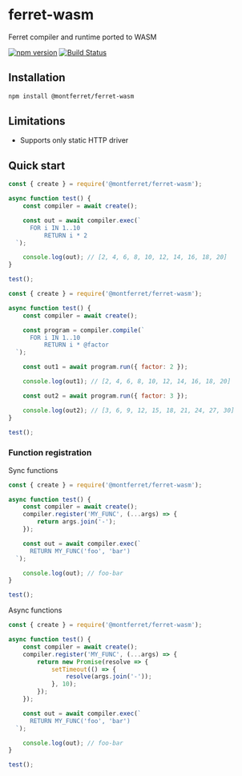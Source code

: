 # ferret-wasm

Ferret compiler and runtime ported to WASM

[![npm version](https://badge.fury.io/js/%40montferret%2Fferret-wasm.svg)](https://badge.fury.io/js/%40montferret%2Fferret-wasm)
[![Build Status](https://secure.travis-ci.org/montferret/ferret-wasm.svg?branch=master)](http://travis-ci.org/montferret/ferret-wasm)

## Installation

```sh
npm install @montferret/ferret-wasm
```

## Limitations

-   Supports only static HTTP driver

## Quick start

```javascript
const { create } = require('@montferret/ferret-wasm');

async function test() {
    const compiler = await create();

    const out = await compiler.exec(`
      FOR i IN 1..10
          RETURN i * 2
  `);

    console.log(out); // [2, 4, 6, 8, 10, 12, 14, 16, 18, 20]
}

test();
```

```javascript
const { create } = require('@montferret/ferret-wasm');

async function test() {
    const compiler = await create();

    const program = compiler.compile(`
      FOR i IN 1..10
          RETURN i * @factor
  `);

    const out1 = await program.run({ factor: 2 });

    console.log(out1); // [2, 4, 6, 8, 10, 12, 14, 16, 18, 20]

    const out2 = await program.run({ factor: 3 });

    console.log(out2); // [3, 6, 9, 12, 15, 18, 21, 24, 27, 30]
}

test();
```

### Function registration

Sync functions

```javascript
const { create } = require('@montferret/ferret-wasm');

async function test() {
    const compiler = await create();
    compiler.register('MY_FUNC', (...args) => {
        return args.join('-');
    });

    const out = await compiler.exec(`
      RETURN MY_FUNC('foo', 'bar')
  `);

    console.log(out); // foo-bar
}

test();
```

Async functions

```javascript
const { create } = require('@montferret/ferret-wasm');

async function test() {
    const compiler = await create();
    compiler.register('MY_FUNC', (...args) => {
        return new Promise(resolve => {
            setTimeout(() => {
                resolve(args.join('-'));
            }, 10);
        });
    });

    const out = await compiler.exec(`
      RETURN MY_FUNC('foo', 'bar')
  `);

    console.log(out); // foo-bar
}

test();
```
